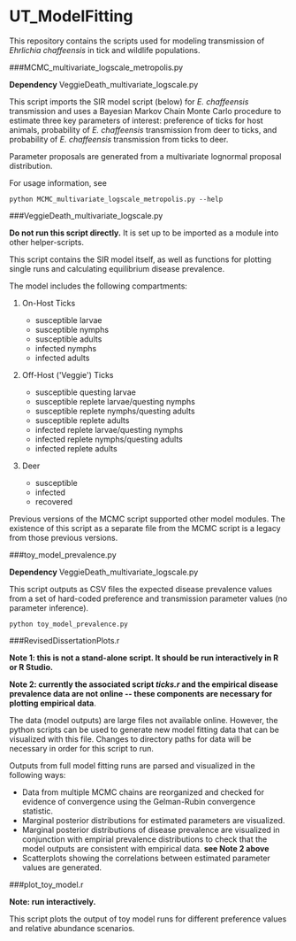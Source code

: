 # UT_ModelFitting

This repository contains the scripts used for modeling transmission of *Ehrlichia chaffeensis* in tick and wildlife populations.

###MCMC_multivariate_logscale_metropolis.py

**Dependency** VeggieDeath_multivariate_logscale.py

This script imports the SIR model script (below) for *E. chaffeensis* transmission and uses a Bayesian Markov Chain Monte Carlo procedure to estimate three key parameters of interest: preference of ticks for host animals, probability of *E. chaffeensis* transmission from deer to ticks, and probability of *E. chaffeensis* transmission from ticks to deer.

Parameter proposals are generated from a multivariate lognormal proposal distribution.

For usage information, see

	python MCMC_multivariate_logscale_metropolis.py --help

###VeggieDeath_multivariate_logscale.py

**Do not run this script directly.** It is set up to be imported as a module into other helper-scripts.

This script contains the SIR model itself, as well as functions for plotting single runs and calculating equilibrium disease prevalence.

The model includes the following compartments:

1. On-Host Ticks
	- susceptible larvae
	- susceptible nymphs
	- susceptible adults
	- infected nymphs
	- infected adults
	
2. Off-Host ('Veggie') Ticks
	- susceptible questing larvae
	- susceptible replete larvae/questing nymphs
	- susceptible replete nymphs/questing adults
	- susceptible replete adults
	- infected replete larvae/questing nymphs
	- infected replete nymphs/questing adults
	- infected replete adults
3. Deer
	- susceptible
	- infected
	- recovered

Previous versions of the MCMC script supported other model modules. The existence of this script as a separate file from the MCMC script is a legacy from those previous versions.


###toy_model_prevalence.py

**Dependency**
VeggieDeath_multivariate_logscale.py

This script outputs as CSV files the expected disease prevalence values from  a set of hard-coded preference and transmission parameter values (no parameter inference).

	python toy_model_prevalence.py
	
###RevisedDissertationPlots.r

**Note 1: this is not a stand-alone script. It should be run interactively in R or R Studio.**

**Note 2: currently the associated script *ticks.r* and the empirical disease prevalence data are not online -- these components are necessary for plotting empirical data**. 

The data (model outputs) are large files not available online. However, the python scripts can be used to generate new model fitting data that can be visualized with this file. Changes to directory paths for data will be necessary in order for this script to run.

Outputs from full model fitting runs are parsed and visualized in the following ways:

- Data from multiple MCMC chains are reorganized and checked for evidence of convergence using the Gelman-Rubin convergence statistic.
- Marginal posterior distributions for estimated parameters are visualized.
- Marginal posterior distributions of disease prevalence are visualized in conjunction with empirial prevalence distributions to check that the model outputs are consistent with empirical data. **see Note 2 above**
- Scatterplots showing the correlations between estimated parameter values are  generated.

###plot_toy_model.r

**Note: run interactively.**

This script plots the output of toy model runs for different preference values and relative abundance scenarios.